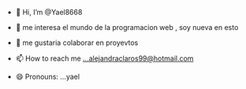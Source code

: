 - 👋 Hi, I’m @Yael8668
- 👀 me interesa el mundo de la programacion web , soy nueva en esto

- 💞️ me gustaria colaborar en proyevtos
- 📫 How to reach me ...alejandraclaros99@hotmail.com
- 😄 Pronouns: ...yael
  

<!---
Yael8668/Yael8668 is a ✨ special ✨ repository because its `README.md` (this file) appears on your GitHub profile.
You can click the Preview link to take a look at your changes.
--->
